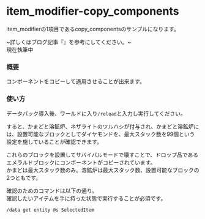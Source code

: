 # item_modifier-copy_components
item_modifierの1項目であるcopy_componentsのサンプルになります。

~詳しくはブログ記事『[]()』を参考にしてください。~<br>
現在執筆中

<h3>概要</h3>
コンポーネントをコピーして適用させることが出来ます。

<h3>使い方</h3>

データパック導入後、ワールドに入り```/reload```と入力し実行してください。

すると、かまどと溶鉱炉、ネザライトのツルハシが付与され、かまどと溶鉱炉には、設置可能なブロックとしてダイヤモンドを、最大スタック数を99個という設定を施していることが確認できます。

これらのブロックを設置してサバイバルモードで壊すことで、ドロップ品であるエメラルドブロックにコンポーネントがコピーされています。<br>
かまどは最大スタック数のみ。溶鉱炉は最大スタック数、設置可能なブロックの2つともです。

確認のためのコマンドは以下の通り。<br>
確認したいアイテムを手に持った状態で実行することが必須です。

```copy
/data get entity @s SelectedItem
```
